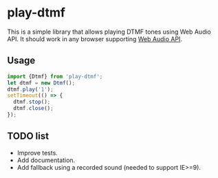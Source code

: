 # play-dtmf

This is a simple library that allows playing DTMF tones using Web Audio API.
It should work in any browser supporting [Web Audio API](http://caniuse.com/#feat=audio-api).

## Usage

```javascript
import {Dtmf} from 'play-dtmf';
let dtmf = new Dtmf();
dtmf.play('1');
setTimeout(() => {
  dtmf.stop();
  dtmf.close();
});
```

## TODO list

*   Improve tests.
*   Add documentation.
*   Add fallback using a recorded sound (needed to support IE>=9).
